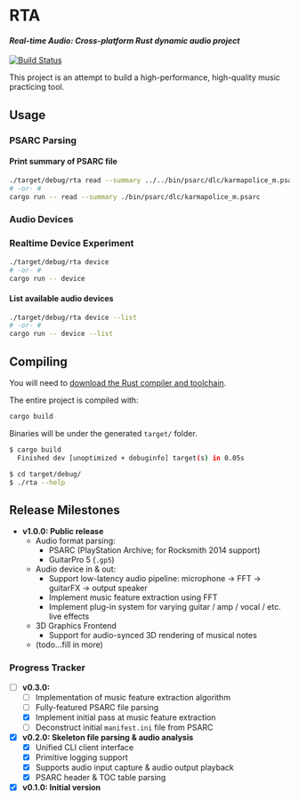 # RTA

#### *Real-time Audio: Cross-platform Rust dynamic audio project*

[![Build Status](https://github.com/daniellivingston/realtime-audio-rs/actions/workflows/rust.yml/badge.svg)](https://github.com/daniellivingston/realtime-audio-rs/actions/workflows/rust.yml)

This project is an attempt to build a high-performance, high-quality music practicing tool.

## Usage

### PSARC Parsing

#### Print summary of PSARC file

```sh
./target/debug/rta read --summary ../../bin/psarc/dlc/karmapolice_m.psarc
# -or- #
cargo run -- read --summary ./bin/psarc/dlc/karmapolice_m.psarc
```

### Audio Devices

### Realtime Device Experiment

```sh
./target/debug/rta device
# -or- #
cargo run -- device
```

#### List available audio devices

```sh
./target/debug/rta device --list
# -or- #
cargo run -- device --list
```

## Compiling

You will need to [download the Rust compiler and toolchain](https://www.rust-lang.org/tools/install).

The entire project is compiled with:

```sh
cargo build
```

Binaries will be under the generated `target/` folder.

```sh
$ cargo build
  Finished dev [unoptimized + debuginfo] target(s) in 0.05s

$ cd target/debug/
$ ./rta --help
```

## Release Milestones

- **v1.0.0: Public release**
  - Audio format parsing:
    - PSARC (PlayStation Archive; for Rocksmith 2014 support)
    - GuitarPro 5 (`.gp5`)
  - Audio device in & out:
    - Support low-latency audio pipeline: microphone -> FFT -> guitarFX -> output speaker
    - Implement music feature extraction using FFT
    - Implement plug-in system for varying guitar / amp / vocal / etc. live effects
  - 3D Graphics Frontend
    - Support for audio-synced 3D rendering of musical notes
  - (todo...fill in more)

### Progress Tracker

- [ ] **v0.3.0:**
  - [ ] Implementation of music feature extraction algorithm
  - [ ] Fully-featured PSARC file parsing
  - [x] Implement initial pass at music feature extraction
  - [ ] Deconstruct initial `manifest.ini` file from PSARC
- [x] **v0.2.0: Skeleton file parsing & audio analysis**
  - [x] Unified CLI client interface
  - [x] Primitive logging support
  - [x] Supports audio input capture & audio output playback
  - [x] PSARC header & TOC table parsing
- [x] **v0.1.0: Initial version**
